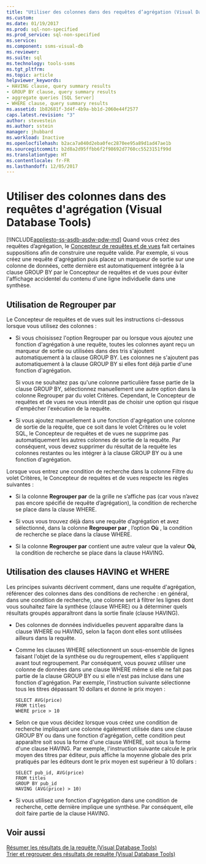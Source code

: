 ```yaml
---
title: "Utiliser des colonnes dans des requêtes d’agrégation (Visual Database Tools) | Microsoft Docs"
ms.custom: 
ms.date: 01/19/2017
ms.prod: sql-non-specified
ms.prod_service: sql-non-specified
ms.service: 
ms.component: ssms-visual-db
ms.reviewer: 
ms.suite: sql
ms.technology: tools-ssms
ms.tgt_pltfrm: 
ms.topic: article
helpviewer_keywords:
- HAVING clause, query summary results
- GROUP BY clause, query summary results
- aggregate queries [SQL Server]
- WHERE clause, query summary results
ms.assetid: 1b82681f-3d4f-4b9a-bb1d-2060e44f2577
caps.latest.revision: "3"
author: stevestein
ms.author: sstein
manager: jhubbard
ms.workload: Inactive
ms.openlocfilehash: b2aca7a040d2eba0fec2870ee95a89d1ad47ae1b
ms.sourcegitcommit: b2d8a2d95ffbb6f2f98692d7760cc5523151f99d
ms.translationtype: HT
ms.contentlocale: fr-FR
ms.lasthandoff: 12/05/2017
---
```

# <a name="work-with-columns-in-aggregate-queries-visual-database-tools"></a>Utiliser des colonnes dans des requêtes d'agrégation (Visual Database Tools)
[!INCLUDE[appliesto-ss-asdb-asdw-pdw-md](../../includes/appliesto-ss-asdb-asdw-pdw-md.md)] Quand vous créez des requêtes d’agrégation, le [Concepteur de requêtes et de vues](../../ssms/visual-db-tools/query-and-view-designer-tools-visual-database-tools.md) fait certaines suppositions afin de construire une requête valide. Par exemple, si vous créez une requête d'agrégation puis placez un marqueur de sortie sur une colonne de données, cette dernière est automatiquement intégrée à la clause GROUP BY par le Concepteur de requêtes et de vues pour éviter l'affichage accidentel du contenu d'une ligne individuelle dans une synthèse.  
  
## <a name="using-group-by"></a>Utilisation de Regrouper par  
Le Concepteur de requêtes et de vues suit les instructions ci-dessous lorsque vous utilisez des colonnes :  
  
-   Si vous choisissez l'option Regrouper par ou lorsque vous ajoutez une fonction d'agrégation à une requête, toutes les colonnes ayant reçu un marqueur de sortie ou utilisées dans des tris s'ajoutent automatiquement à la clause GROUP BY. Les colonnes ne s'ajoutent pas automatiquement à la clause GROUP BY si elles font déjà partie d'une fonction d'agrégation.  
  
    Si vous ne souhaitez pas qu'une colonne particulière fasse partie de la clause GROUP BY, sélectionnez manuellement une autre option dans la colonne Regrouper par du volet Critères. Cependant, le Concepteur de requêtes et de vues ne vous interdit pas de choisir une option qui risque d'empêcher l'exécution de la requête.  
  
-   Si vous ajoutez manuellement à une fonction d'agrégation une colonne de sortie de la requête, que ce soit dans le volet Critères ou le volet SQL, le Concepteur de requêtes et de vues ne supprime pas automatiquement les autres colonnes de sortie de la requête. Par conséquent, vous devez supprimer du résultat de la requête les colonnes restantes ou les intégrer à la clause GROUP BY ou à une fonction d'agrégation.  
  
Lorsque vous entrez une condition de recherche dans la colonne Filtre du volet Critères, le Concepteur de requêtes et de vues respecte les règles suivantes :  
  
-   Si la colonne **Regrouper par** de la grille ne s’affiche pas (car vous n’avez pas encore spécifié de requête d’agrégation), la condition de recherche se place dans la clause WHERE.  
  
-   Si vous vous trouvez déjà dans une requête d’agrégation et avez sélectionné, dans la colonne **Regrouper par** , l’option **Où** , la condition de recherche se place dans la clause WHERE.  
  
-   Si la colonne **Regrouper par** contient une autre valeur que la valeur **Où**, la condition de recherche se place dans la clause HAVING.  
  
## <a name="using-the-having-and-where-clauses"></a>Utilisation des clauses HAVING et WHERE  
Les principes suivants décrivent comment, dans une requête d'agrégation, référencer des colonnes dans des conditions de recherche : en général, dans une condition de recherche, une colonne sert à filtrer les lignes dont vous souhaitez faire la synthèse (clause WHERE) ou à déterminer quels résultats groupés apparaîtront dans la sortie finale (clause HAVING).  
  
-   Des colonnes de données individuelles peuvent apparaître dans la clause WHERE ou HAVING, selon la façon dont elles sont utilisées ailleurs dans la requête.  
  
-   Comme les clauses WHERE sélectionnent un sous-ensemble de lignes faisant l'objet de la synthèse ou du regroupement, elles s'appliquent avant tout regroupement. Par conséquent, vous pouvez utiliser une colonne de données dans une clause WHERE même si elle ne fait pas partie de la clause GROUP BY ou si elle n'est pas incluse dans une fonction d'agrégation. Par exemple, l'instruction suivante sélectionne tous les titres dépassant 10 dollars et donne le prix moyen :  
  
    ```  
    SELECT AVG(price)  
    FROM titles  
    WHERE price > 10  
    ```  
  
-   Selon ce que vous décidez lorsque vous créez une condition de recherche impliquant une colonne également utilisée dans une clause GROUP BY ou dans une fonction d'agrégation, cette condition peut apparaître soit sous la forme d'une clause WHERE, soit sous la forme d'une clause HAVING. Par exemple, l'instruction suivante calcule le prix moyen des titres par éditeur, puis affiche la moyenne globale des prix pratiqués par les éditeurs dont le prix moyen est supérieur à 10 dollars :  
  
    ```  
    SELECT pub_id, AVG(price)  
    FROM titles  
    GROUP BY pub_id  
    HAVING (AVG(price) > 10)  
    ```  
  
-   Si vous utilisez une fonction d'agrégation dans une condition de recherche, cette dernière implique une synthèse. Par conséquent, elle doit faire partie de la clause HAVING.  
  
## <a name="see-also"></a>Voir aussi  
[Résumer les résultats de la requête &#40;Visual Database Tools&#41;](../../ssms/visual-db-tools/summarize-query-results-visual-database-tools.md)  
[Trier et regrouper des résultats de requête &#40;Visual Database Tools&#41;](../../ssms/visual-db-tools/sort-and-group-query-results-visual-database-tools.md)  
  
